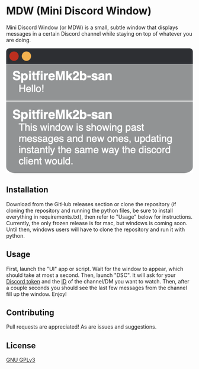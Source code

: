 # MDW (Mini Discord Window)

Mini Discord Window (or MDW) is a small, subtle window that displays messages in a certain Discord channel while staying on top of whatever you are doing.

![Picture of MDW in action](/readmeimage.png)

## Installation

Download from the GitHub releases section or clone the repository (if cloning the repository and running the python files, be sure to install everything in requirements.txt), then refer to "Usage" below for instructions. Currently, the only frozen release is for mac, but windows is coming soon. Until then, windows users will have to clone the repository and run it with python.

## Usage

First, launch the "UI" app or script. Wait for the window to appear, which should take at most a second. Then, launch "DSC". It will ask for your [Discord token](https://github.com/Tyrrrz/DiscordChatExporter/wiki/Obtaining-Token-and-Channel-IDs#how-to-get-a-user-token) and the [ID](https://github.com/Tyrrrz/DiscordChatExporter/wiki/Obtaining-Token-and-Channel-IDs#how-to-get-a-server-id-or-a-server-channel-id) of the channel/DM you want to watch. Then, after a couple seconds you should see the last few messages from the channel fill up the window. Enjoy!

## Contributing
Pull requests are appreciated! As are issues and suggestions.

## License
[GNU GPLv3](https://choosealicense.com/licenses/gpl-3.0/)
